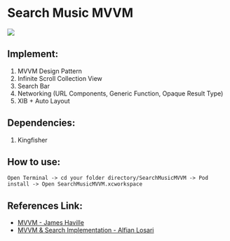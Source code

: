 # Search Music MVVM
![](SearchMusicMVVM.gif)

## Implement:
1. MVVM Design Pattern
2. Infinite Scroll Collection View
3. Search Bar
4. Networking (URL Components, Generic Function, Opaque Result Type)
5. XIB + Auto Layout

## Dependencies:
1. Kingfisher

## How to use:
	Open Terminal -> cd your folder directory/SearchMusicMVVM -> Pod install -> Open SearchMusicMVVM.xcworkspace

## References Link:
- [MVVM - James Haville](https://www.youtube.com/watch?v=FokGdFjIobo&list=PLLvVbXNzMjks_NtDCdluOYXdo8Ikx2GjH&ab_channel=JamesHaville "MVVM - James Haville")
- [MVVM & Search Implementation - Alfian Losari](https://www.alfianlosari.com/posts/refactor-mvc-to-mvvm-with-rxswift/ "Search Implementation + MVVM")

